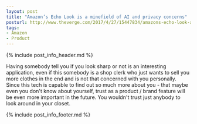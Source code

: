 ```yaml
---
layout: post
title: "Amazon’s Echo Look is a minefield of AI and privacy concerns"
posturl: http://www.theverge.com/2017/4/27/15447834/amazons-echo-look-ai-analysis-concerns
tags:
- Amazon
- Product
---
```


{% include post_info_header.md %}

Having somebody tell you if you look sharp or not is an interesting application, even if this somebody is a shop clerk who just wants to sell you more clothes in the end and is not that concerned with you personally. Since this tech is capable to find out so much more about you - that maybe even you don't know about yourself, trust as a product / brand feature will be even more important in the future. You wouldn't trust just anybody to look around in your closet.

<!--more-->
{% include post_info_footer.md %}
